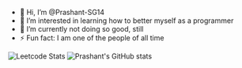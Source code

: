 - 👋 Hi, I’m @Prashant-SG14
- 👀 I’m interested in learning how to better myself as a programmer
- 🌱 I’m currently not doing so good, still
- ⚡ Fun fact: I am one of the people of all time

![Leetcode Stats](https://leetcard.jacoblin.cool/Kenny)
![Prashant's GitHub stats](https://github-readme-stats.vercel.app/api?username=prashant-sg14&show_icons=true&theme=transparent)


<!---
- 💞️ I’m looking to collaborate on ...

- 📫 How to reach me 
Prashant-SG14/Prashant-SG14 is a ✨ special ✨ repository because its `README.md` (this file) appears on your GitHub profile.
You can click the Preview link to take a look at your changes.
--->
